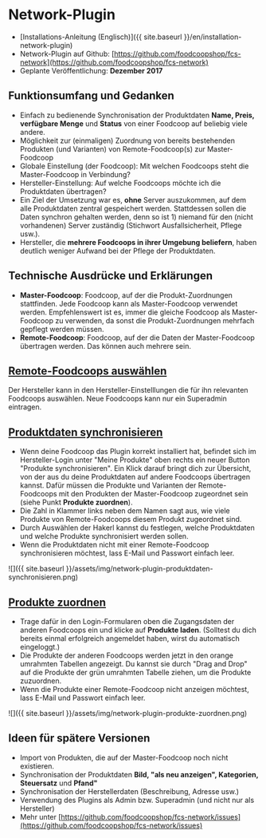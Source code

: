 # Network-Plugin

* [Installations-Anleitung (Englisch)]({{ site.baseurl }}/en/installation-network-plugin)
* Network-Plugin auf Github: [https://github.com/foodcoopshop/fcs-network](https://github.com/foodcoopshop/fcs-network)
* Geplante Veröffentlichung: **Dezember 2017**

## Funktionsumfang und Gedanken
* Einfach zu bedienende Synchronisation der Produktdaten **Name, Preis, verfügbare Menge** und **Status** von einer Foodcoop auf beliebig viele andere.
* Möglichkeit zur (einmaligen) Zuordnung von bereits bestehenden Produkten (und Varianten) von Remote-Foodcoop(s) zur Master-Foodcoop
* Globale Einstellung (der Foodcoop): Mit welchen Foodcoops steht die Master-Foodcoop in Verbindung?
* Hersteller-Einstellung: Auf welche Foodcoops möchte ich die Produktdaten übertragen?
* Ein Ziel der Umsetzung war es, **ohne** Server auszukommen, auf dem alle Produktdaten zentral gespeichert werden. Stattdessen sollen  die Daten synchron gehalten werden, denn so ist 1) niemand für den (nicht vorhandenen) Server zuständig (Stichwort Ausfallsicherheit, Pflege usw.).
* Hersteller, die **mehrere Foodcoops in ihrer Umgebung beliefern**, haben deutlich weniger Aufwand bei der Pflege der Produktdaten.

## Technische Ausdrücke und Erklärungen
* **Master-Foodcoop**: Foodcoop, auf der die Produkt-Zuordnungen stattfinden. Jede Foodcoop kann als Master-Foodcoop verwendet werden. Empfehlenswert ist es, immer die gleiche Foodcoop als Master-Foodcoop zu verwenden, da sonst die Produkt-Zuordnungen mehrfach gepflegt werden müssen.
* **Remote-Foodcoop**: Foodcoop, auf der die Daten der Master-Foodcoop übertragen werden. Das können auch mehrere sein.

## [Remote-Foodcoops auswählen](#remote-foodocops-auswaehlen)
Der Hersteller kann in den Hersteller-Einstelllungen die für ihn relevanten Foodcoops auswählen. Neue Foodcoops kann nur ein Superadmin eintragen.

## [Produktdaten synchronisieren](#produktdaten-synchronisieren)
* Wenn deine Foodcoop das Plugin korrekt installiert hat, befindet sich im Hersteller-Login unter "Meine Produkte" oben rechts ein neuer Button "Produkte synchronisieren". Ein Klick darauf bringt dich zur Übersicht, von der aus du deine Produktdaten auf andere Foodcoops übertragen kannst. Dafür müssen die Produkte und Varianten der Remote-Foodcoops mit den Produkten der Master-Foodcoop zugeordnet sein (siehe Punkt **Produkte zuordnen**).
* Die Zahl in Klammer links neben dem Namen sagt aus, wie viele Produkte von Remote-Foodcoops diesem Produkt zugeordnet sind.
* Durch Auswählen der Hakerl kannst du festlegen, welche Produktdaten und welche Produkte synchronisiert werden sollen.
* Wenn die Produktdaten nicht mit einer Remote-Foodcoop synchronisieren möchtest, lass E-Mail und Passwort einfach leer.

![]({{ site.baseurl }}/assets/img/network-plugin-produktdaten-synchronisieren.png)

## [Produkte zuordnen](#produkte-zuordnen)
* Trage dafür in den Login-Formularen oben die Zugangsdaten der anderen Foodcoops ein und klicke auf **Produkte laden**. (Solltest du dich bereits einmal erfolgreich angemeldet haben, wirst du automatisch eingeloggt.)
* Die Produkte der anderen Foodcoops werden jetzt in den orange umrahmten Tabellen angezeigt. Du kannst sie durch "Drag and Drop" auf die Produkte der grün umrahmten Tabelle ziehen, um die Produkte zuzuordnen.
* Wenn die Produkte einer Remote-Foodcoop nicht anzeigen möchtest, lass E-Mail und Passwort einfach leer.

![]({{ site.baseurl }}/assets/img/network-plugin-produkte-zuordnen.png)

## Ideen für spätere Versionen
* Import von Produkten, die auf der Master-Foodcoop noch nicht existieren.
* Synchronisation der Produktdaten **Bild, "als neu anzeigen", Kategorien, Steuersatz** und **Pfand"**
* Synchronisation der Herstellerdaten (Beschreibung, Adresse usw.)
* Verwendung des Plugins als Admin bzw. Superadmin (und nicht nur als Hersteller)
* Mehr unter [https://github.com/foodcoopshop/fcs-network/issues](https://github.com/foodcoopshop/fcs-network/issues)
